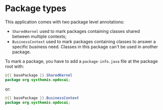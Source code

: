 # Package types

This application comes with two package level annotations:

- `SharedKernel` used to mark packages containing classes shared between multiple contexts;
- `BusinessContext` used to mark packages containing classes to answer a specific business need. Classes in this package can't be used in another package.

To mark a package, you have to add a `package-info.java` file at the package root with:

```java
@{{ basePackage }}.SharedKernel
package org.systhemis.opdocai;

```

or:

```java
@{{ basePackage }}.BusinessContext
package org.systhemis.opdocai;

```
